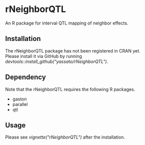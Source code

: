 # rNeighborQTL
An R package for interval QTL mapping of neighbor effects.  

## Installation
The rNeighborQTL package has not been registered in CRAN yet.  
Please install it via GitHub by running *devtools::install_github("yassato/rNeighborQTL")*.  

## Dependency
Note that the rNeighborQTL requires the following R packages.  
- gaston
- parallel
- qtl

## Usage
Please see *vignette("rNeighborQTL")* after the installation.  
